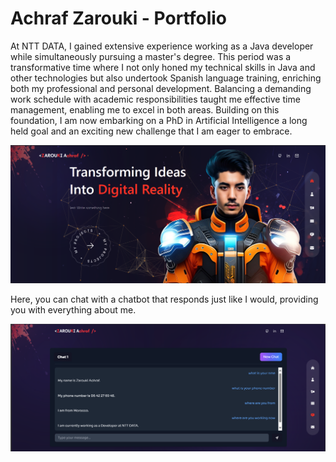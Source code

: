# Achraf Zarouki - Portfolio

At NTT DATA, I gained extensive experience working as a Java developer while simultaneously
pursuing a master's degree. This period was a transformative time where I not only honed my
technical skills in Java and other technologies but also undertook Spanish language training,
enriching both my professional and personal development. Balancing a demanding work schedule
with academic responsibilities taught me effective time management, enabling me to excel in both
areas. Building on this foundation, I am now embarking on a PhD in Artificial Intelligence a long
held goal and an exciting new challenge that I am eager to embrace.

![Example Image](./public/web-achraf.png)

Here, you can chat with a chatbot that responds just like I would, providing you with everything about me.

![Example Image](./public/chat-cv.png)
